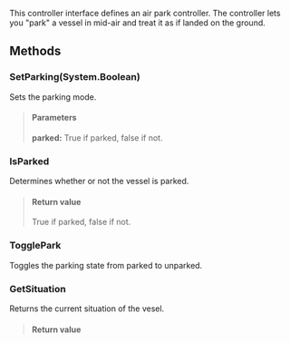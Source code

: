             
This controller interface defines an air park controller. The controller lets you "park" a vessel in mid-air and treat it as if landed on the ground.
        
## Methods


### SetParking(System.Boolean)
Sets the parking mode.
> #### Parameters
> **parked:** True if parked, false if not.


### IsParked
Determines whether or not the vessel is parked.
> #### Return value
> True if parked, false if not.

### TogglePark
Toggles the parking state from parked to unparked.

### GetSituation
Returns the current situation of the vesel.
> #### Return value
> 

